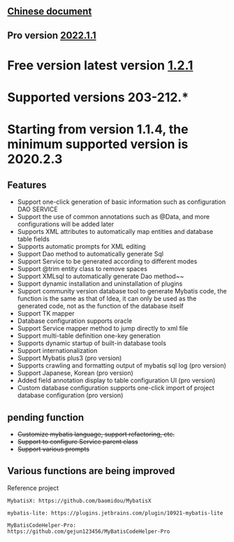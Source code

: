 ## [Chinese document](https://github.com/zoulejiu/mybatisSmartCodeHelp/blob/main/README-CN.md)
## Pro version [2022.1.1](https://plugins.jetbrains.com/plugin/18389-mybatis-smart-code-help-pro)
# Free version latest version [1.2.1](https://plugins.jetbrains.com/plugin/16245-mybatis-smart-code-help)
# Supported versions 203-212.*
# Starting from version 1.1.4, the minimum supported version is 2020.2.3
## Features
 - Support one-click generation of basic information such as configuration DAO SERVICE
 - Support the use of common annotations such as @Data, and more configurations will be added later
 - Supports XML attributes to automatically map entities and database table fields
 - Supports automatic prompts for XML editing
 - Support Dao method to automatically generate Sql
 - Support Service to be generated according to different modes
 - Support @trim entity class to remove spaces
 - Support XMLsql to automatically generate Dao method~~
 - Support dynamic installation and uninstallation of plugins
 - Support community version database tool to generate Mybatis code, the function is the same as that of Idea, it can only be used as the generated code, not as the function of the database itself
 - Support TK mapper
 - Database configuration supports oracle
 - Support Service mapper method to jump directly to xml file
 - Support multi-table definition one-key generation
 - Supports dynamic startup of built-in database tools
 - Support internationalization
 - Support Mybatis plus3 (pro version)
 - Supports crawling and formatting output of mybatis sql log (pro version)
 - Support Japanese, Korean (pro version)
 - Added field annotation display to table configuration UI (pro version)
 - Custom database configuration supports one-click import of project database configuration (pro version)
## pending function
  - ~~Customize mybatis language, support refactoring, etc.~~
  - ~~Support to configure Service parent class~~
  - ~~Support various prompts~~
## Various functions are being improved
Reference project

    MybatisX: https://github.com/baomidou/MybatisX
   
    mybatis-lite: https://plugins.jetbrains.com/plugin/10921-mybatis-lite
   
    MyBatisCodeHelper-Pro: https://github.com/gejun123456/MyBatisCodeHelper-Pro
